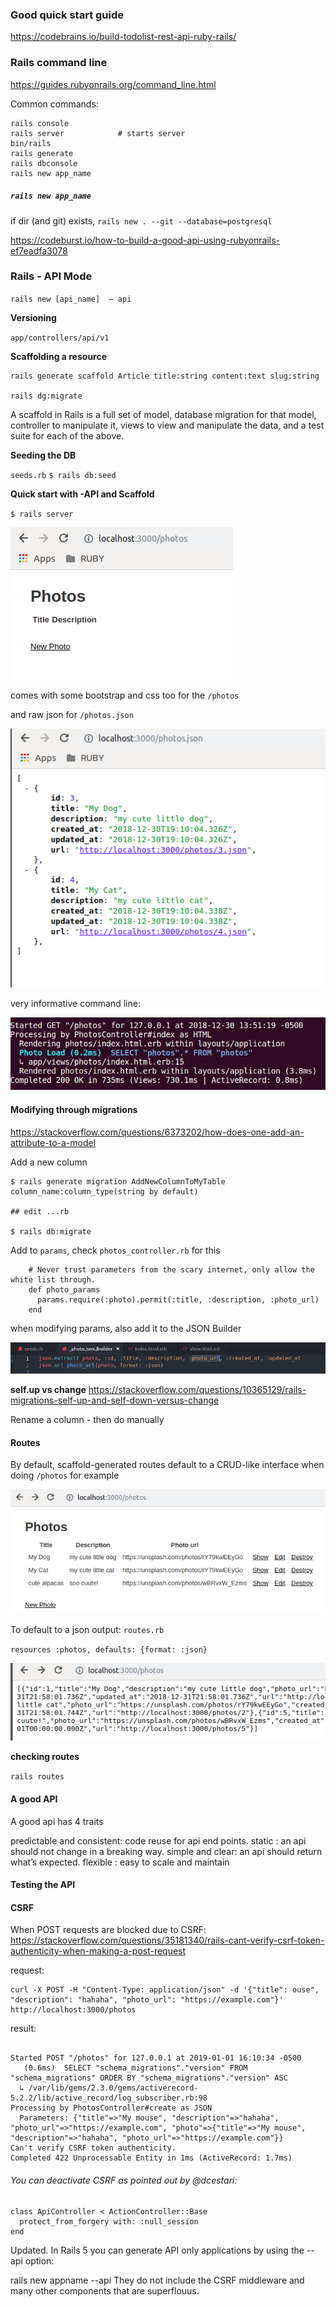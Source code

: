 ### Good quick start guide

https://codebrains.io/build-todolist-rest-api-ruby-rails/

### Rails command line

https://guides.rubyonrails.org/command_line.html


Common commands:
```
rails console
rails server            # starts server
bin/rails
rails generate
rails dbconsole
rails new app_name
```


##### `rails new app_name`

if dir (and git) exists,
`rails new . --git --database=postgresql` 



https://codeburst.io/how-to-build-a-good-api-using-rubyonrails-ef7eadfa3078

### Rails - API Mode

`rails new [api_name]  — api`

**Versioning**

`app/controllers/api/v1`

**Scaffolding a resource**

```
rails generate scaffold Article title:string content:text slug:string

rails dg:migrate
```

 A scaffold in Rails is a full set of model, database migration for that model, controller to manipulate it, views to view and manipulate the data, and a test suite for each of the above.


**Seeding the DB**

`seeds.rb`
`$ rails db:seed`


**Quick start with -API and Scaffold**

`$ rails server`

![](2018-12-30-13-52-51.png)

comes with some bootstrap and css too for the `/photos`


and raw json for `/photos.json`

![](2018-12-30-14-11-06.png)



very informative command line:

![](2018-12-30-13-53-20.png)



#### Modifying through migrations

https://stackoverflow.com/questions/6373202/how-does-one-add-an-attribute-to-a-model


Add a new column
```
$ rails generate migration AddNewColumnToMyTable column_name:column_type(string by default)

## edit ...rb

$ rails db:migrate
```

Add to `params`, check `photos_controller.rb` for this

```
    # Never trust parameters from the scary internet, only allow the white list through.
    def photo_params
      params.require(:photo).permit(:title, :description, :photo_url)
    end
```


when modifying params, also add it to the JSON Builder

![](2018-12-30-14-43-58.png)


**self.up vs change**
https://stackoverflow.com/questions/10365129/rails-migrations-self-up-and-self-down-versus-change


Rename a column - then do manually


#### Routes

By default, scaffold-generated routes default to a CRUD-like interface when doing
`/photos` for example

![](2019-01-01-15-38-48.png)


To default to a json output:
`routes.rb`

`resources :photos, defaults: {format: :json}`

![](2019-01-01-15-39-39.png)


**checking routes**

`rails routes`

#### A good API

A good api has 4 traits

predictable and consistent: code reuse for api end points.
static : an api should not change in a breaking way.
simple and clear: an api should return what’s expected.
flexible : easy to scale and maintain


#### Testing the API


#### CSRF

When POST requests are blocked due to CSRF:
https://stackoverflow.com/questions/35181340/rails-cant-verify-csrf-token-authenticity-when-making-a-post-request

request:
```
curl -X POST -H "Content-Type: application/json" -d '{"title": ouse", "description": "hahaha", "photo_url": "https://example.com"}' http://localhost:3000/photos
```

result:
```

Started POST "/photos" for 127.0.0.1 at 2019-01-01 16:10:34 -0500
   (0.6ms)  SELECT "schema_migrations"."version" FROM "schema_migrations" ORDER BY "schema_migrations"."version" ASC
  ↳ /var/lib/gems/2.3.0/gems/activerecord-5.2.2/lib/active_record/log_subscriber.rb:98
Processing by PhotosController#create as JSON
  Parameters: {"title"=>"My mouse", "description"=>"hahaha", "photo_url"=>"https://example.com", "photo"=>{"title"=>"My mouse", "description"=>"hahaha", "photo_url"=>"https://example.com"}}
Can't verify CSRF token authenticity.
Completed 422 Unprocessable Entity in 1ms (ActiveRecord: 1.7ms)
```

###### You can deactivate CSRF as pointed out by @dcestari:

```
class ApiController < ActionController::Base
  protect_from_forgery with: :null_session
end
```

Updated. In Rails 5 you can generate API only applications by using the --api option:

rails new appname --api
They do not include the CSRF middleware and many other components that are superflouus.